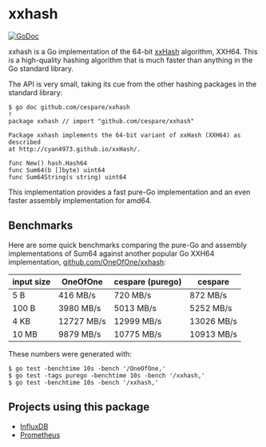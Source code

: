 # xxhash

[![GoDoc](https://godoc.org/github.com/cespare/xxhash?status.svg)](https://godoc.org/github.com/cespare/xxhash)

xxhash is a Go implementation of the 64-bit
[xxHash](http://cyan4973.github.io/xxHash/) algorithm, XXH64. This is a
high-quality hashing algorithm that is much faster than anything in the Go
standard library.

The API is very small, taking its cue from the other hashing packages in the
standard library:

    $ go doc github.com/cespare/xxhash                                                                                                                                                                                              !
    package xxhash // import "github.com/cespare/xxhash"

    Package xxhash implements the 64-bit variant of xxHash (XXH64) as described
    at http://cyan4973.github.io/xxHash/.

    func New() hash.Hash64
    func Sum64(b []byte) uint64
    func Sum64String(s string) uint64

This implementation provides a fast pure-Go implementation and an even faster
assembly implementation for amd64.

## Benchmarks

Here are some quick benchmarks comparing the pure-Go and assembly
implementations of Sum64 against another popular Go XXH64 implementation,
[github.com/OneOfOne/xxhash](https://github.com/OneOfOne/xxhash):

| input size | OneOfOne   | cespare (purego) | cespare    |
| ---------- | ---------- | ---------------- | ---------- |
| 5 B        | 416 MB/s   | 720 MB/s         | 872 MB/s   |
| 100 B      | 3980 MB/s  | 5013 MB/s        | 5252 MB/s  |
| 4 KB       | 12727 MB/s | 12999 MB/s       | 13026 MB/s |
| 10 MB      | 9879 MB/s  | 10775 MB/s       | 10913 MB/s |

These numbers were generated with:

    $ go test -benchtime 10s -bench '/OneOfOne,'
    $ go test -tags purego -benchtime 10s -bench '/xxhash,'
    $ go test -benchtime 10s -bench '/xxhash,'

## Projects using this package

*   [InfluxDB](https://github.com/influxdata/influxdb)
*   [Prometheus](https://github.com/prometheus/prometheus)
